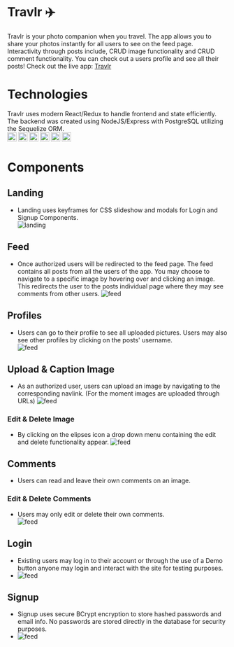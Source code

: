 # Travlr :airplane:
   Travlr is your photo companion when you travel. The app allows you to share your photos instantly for all users to see on the feed page. Interactivity through posts include, CRUD image functionality and CRUD comment functionality. You can check out a users profile and see all their posts! Check out the live app: [Travlr](https://travlr-react.herokuapp.com)
   
# Technologies 
   Travlr uses modern React/Redux to handle frontend and state efficiently. The backend was created using NodeJS/Express with PostgreSQL utilizing the Sequelize ORM.  
   <a href="https://developer.mozilla.org/en-US/docs/Web/JavaScript" title="JavaScript"><img src="https://github.com/get-icon/geticon/raw/master/icons/javascript.svg" alt="JavaScript" width="21px" height="21px"></a>
   <a href="https://reactjs.org/" title="React"><img src="https://github.com/get-icon/geticon/raw/master/icons/react.svg" alt="React" width="21px" height="21px"></a>
   <a href="https://redux.js.org/" title="Redux"><img src="https://github.com/get-icon/geticon/raw/master/icons/redux.svg" alt="Redux" width="21px" height="21px"></a>
   <a href="https://nodejs.org/" title="Node.js"><img src="https://github.com/get-icon/geticon/raw/master/icons/nodejs-icon.svg" alt="Node.js" width="21px" height="21px"></a>
   <a href="https://www.postgresql.org/" title="PostgreSQL"><img src="https://github.com/get-icon/geticon/raw/master/icons/postgresql.svg" alt="PostgreSQL" width="21px" height="21px"></a>
   <a href="https://expressjs.com/" title="Express"><img src="https://github.com/get-icon/geticon/raw/master/icons/express.svg" alt="Express" width="21px" height="21px"></a>
# Components 
## Landing
   - Landing uses keyframes for CSS slideshow and modals for Login and Signup Components.  
   ![landing](https://github.com/David7Mejia/travlr-react/blob/main/readme-src/Travlr-landing-demo.gif)
## Feed
   - Once authorized users will be redirected to the feed page. The feed contains all posts from all the users of the app. You may choose to navigate to a specific image by hovering over and clicking an image. This redirects the user to the posts individual page where they may see comments from other users. 
   ![feed](https://github.com/David7Mejia/travlr-react/blob/main/readme-src/feed-img.PNG)
## Profiles
   - Users can go to their profile to see all uploaded pictures. Users may also see other profiles by clicking on the posts' username.  
   ![feed](https://github.com/David7Mejia/travlr-react/blob/main/readme-src/Travlr-profiles.gif)
## Upload & Caption Image
   - As an authorized user, users can upload an image by navigating to the corresponding navlink. (For the moment images are uploaded through URLs)
   ![feed](https://github.com/David7Mejia/travlr-react/blob/main/readme-src/Travlr-upload.gif)
### Edit & Delete Image
   - By clicking on the elipses icon a drop down menu containing the edit and delete functionality appear. 
   ![feed](https://github.com/David7Mejia/travlr-react/blob/main/readme-src/Travlr-edit-post.gif)
## Comments 
   - Users can read and leave their own comments on an image. 
### Edit & Delete Comments
   - Users may only edit or delete their own comments.  
    ![feed](https://github.com/David7Mejia/travlr-react/blob/main/readme-src/Travlr-comments.gif)
## Login
   - Existing users may log in to their account or through the use of a Demo button anyone may login and interact with the site for testing purposes. 
   - ![feed](https://github.com/David7Mejia/travlr-react/blob/main/readme-src/login-img.png)
## Signup
   - Signup uses secure BCrypt encryption to store hashed passwords and email info. No passwords are stored directly in the database for security purposes.
   - ![feed](https://github.com/David7Mejia/travlr-react/blob/main/readme-src/singnup-img.png)
 
 
